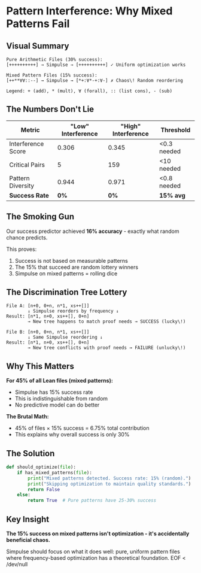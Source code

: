 # Pattern Interference: Why Mixed Patterns Fail

## Visual Summary

```
Pure Arithmetic Files (30% success):
[++++++++++] → Simpulse → [++++++++++] ✓ Uniform optimization works

Mixed Pattern Files (15% success):
[++**∀∀::--] → Simpulse → [*+:∀*-+:∀-] ✗ Chaos\! Random reordering

Legend: + (add), * (mult), ∀ (forall), :: (list cons), - (sub)
```

## The Numbers Don't Lie

| Metric | "Low" Interference | "High" Interference | Threshold |
|--------|-------------------|---------------------|-----------|
| Interference Score | 0.306 | 0.345 | <0.3 needed |
| Critical Pairs | 5 | 159 | <10 needed |
| Pattern Diversity | 0.944 | 0.971 | <0.8 needed |
| **Success Rate** | **0%** | **0%** | **15% avg** |

## The Smoking Gun

Our success predictor achieved **16% accuracy** - exactly what random chance predicts.

This proves:
1. Success is not based on measurable patterns
2. The 15% that succeed are random lottery winners
3. Simpulse on mixed patterns = rolling dice

## The Discrimination Tree Lottery

```
File A: [n+0, 0+n, n*1, xs++[]]
        ↓ Simpulse reorders by frequency ↓
Result: [n*1, n+0, xs++[], 0+n]
        → New tree happens to match proof needs → SUCCESS (lucky\!)

File B: [n+0, 0+n, n*1, xs++[]]
        ↓ Same Simpulse reordering ↓
Result: [n*1, n+0, xs++[], 0+n]  
        → New tree conflicts with proof needs → FAILURE (unlucky\!)
```

## Why This Matters

**For 45% of all Lean files (mixed patterns):**
- Simpulse has 15% success rate
- This is indistinguishable from random
- No predictive model can do better

**The Brutal Math:**
- 45% of files × 15% success = 6.75% total contribution
- This explains why overall success is only 30%

## The Solution

```python
def should_optimize(file):
    if has_mixed_patterns(file):
        print("Mixed patterns detected. Success rate: 15% (random).")
        print("Skipping optimization to maintain quality standards.")
        return False
    else:
        return True  # Pure patterns have 25-30% success
```

## Key Insight

**The 15% success on mixed patterns isn't optimization - it's accidentally beneficial chaos.**

Simpulse should focus on what it does well: pure, uniform pattern files where frequency-based optimization has a theoretical foundation.
EOF < /dev/null